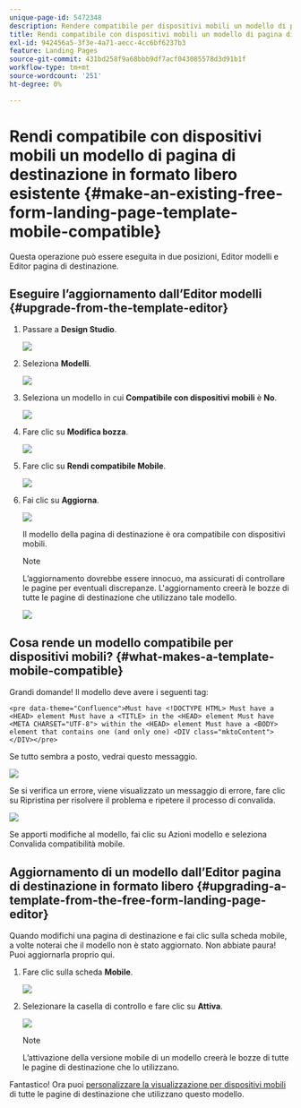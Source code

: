 ```yaml
---
unique-page-id: 5472348
description: Rendere compatibile per dispositivi mobili un modello di pagina di destinazione in formato libero esistente - Documenti Marketo - Documentazione del prodotto
title: Rendi compatibile con dispositivi mobili un modello di pagina di destinazione in formato libero esistente
exl-id: 942456a5-3f3e-4a71-aecc-4cc6bf6237b3
feature: Landing Pages
source-git-commit: 431bd258f9a68bbb9df7acf043085578d3d91b1f
workflow-type: tm+mt
source-wordcount: '251'
ht-degree: 0%

---
```


# Rendi compatibile con dispositivi mobili un modello di pagina di destinazione in formato libero esistente {#make-an-existing-free-form-landing-page-template-mobile-compatible}

Questa operazione può essere eseguita in due posizioni, Editor modelli e Editor pagina di destinazione.

## Eseguire l’aggiornamento dall’Editor modelli {#upgrade-from-the-template-editor}

1. Passare a **Design Studio**.

   ![](assets/designstudio-1.png)

1. Seleziona **Modelli**.

   ![](assets/image2015-1-22-20-3a20-3a2.png)

1. Seleziona un modello in cui **Compatibile con dispositivi mobili** è **No**.

   ![](assets/image2015-1-22-20-3a22-3a24.png)

1. Fare clic su **Modifica bozza**.

   ![](assets/image2015-1-22-20-3a25-3a36.png)

1. Fare clic su **Rendi compatibile Mobile**.

   ![](assets/image2015-1-22-20-3a30-3a33.png)

1. Fai clic su **Aggiorna**.

   ![](assets/image2015-1-22-20-3a32-3a45.png)

   Il modello della pagina di destinazione è ora compatibile con dispositivi mobili.

   >[!NOTE]
   >
   >L’aggiornamento dovrebbe essere innocuo, ma assicurati di controllare le pagine per eventuali discrepanze. L&#39;aggiornamento creerà le bozze di tutte le pagine di destinazione che utilizzano tale modello.

   ![](assets/image2015-1-22-20-3a36-3a43.png)

## Cosa rende un modello compatibile per dispositivi mobili? {#what-makes-a-template-mobile-compatible}

Grandi domande! Il modello deve avere i seguenti tag:

`<pre data-theme="Confluence">Must have <!DOCTYPE HTML> Must have a <HEAD> element Must have a <TITLE> in the <HEAD> element Must have <META CHARSET="UTF-8"> within the <HEAD> element Must have a <BODY> element that contains one (and only one) <DIV class="mktoContent"></DIV></pre>`

Se tutto sembra a posto, vedrai questo messaggio.

![](assets/image2015-1-22-20-3a41-3a31.png)

Se si verifica un errore, viene visualizzato un messaggio di errore, fare clic su Ripristina per risolvere il problema e ripetere il processo di convalida.

![](assets/image2015-1-22-20-3a43-3a20.png)

Se apporti modifiche al modello, fai clic su Azioni modello e seleziona Convalida compatibilità mobile.

## Aggiornamento di un modello dall’Editor pagina di destinazione in formato libero {#upgrading-a-template-from-the-free-form-landing-page-editor}

Quando modifichi una pagina di destinazione e fai clic sulla scheda mobile, a volte noterai che il modello non è stato aggiornato. Non abbiate paura! Puoi aggiornarla proprio qui.

1. Fare clic sulla scheda **Mobile**.

   ![](assets/image2015-1-22-20-3a48-3a19.png)

1. Selezionare la casella di controllo e fare clic su **Attiva**.

   ![](assets/image2015-1-22-20-3a49-3a34.png)

   >[!NOTE]
   >
   >L’attivazione della versione mobile di un modello creerà le bozze di tutte le pagine di destinazione che lo utilizzano.

Fantastico! Ora puoi [personalizzare la visualizzazione per dispositivi mobili](/help/marketo/product-docs/demand-generation/landing-pages/free-form-landing-pages/customize-mobile-view-for-your-free-form-landing-page.md) di tutte le pagine di destinazione che utilizzano questo modello.
